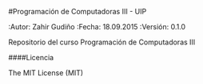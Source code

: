 #Programación de Computadoras III - UIP

:Autor: Zahir Gudiño
:Fecha: 18.09.2015
:Versión: 0.1.0

Repositorio del curso Programación de Computadoras III

####Licencia

The MIT License (MIT)
